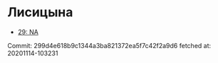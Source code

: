 # Лисицына
- [29: NA](29.md)

Commit: 299d4e618b9c1344a3ba821372ea5f7c42f2a9d6
 fetched at: 20201114-103231
